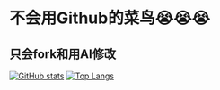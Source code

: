 # 不会用Github的菜鸟😭😭😭
## 只会fork和用AI修改

[![GitHub stats](https://github-readme-stats.vercel.app/api?username=canyie&count_private=true&show_icons=true)](https://github.com/anuraghazra/github-readme-stats)
[![Top Langs](https://github-readme-stats-one-bice.vercel.app/api/top-langs/?username=canyie&layout=compact&langs_count=10&exclude_repo=iQOO-Z1-kernel,canyie.github.io)](https://github.com/anuraghazra/github-readme-stats)

<!--
**Youyu-Github/Youyu-Github** is a ✨ _special_ ✨ repository because its `README.md` (this file) appears on your GitHub profile.

Here are some ideas to get you started:

- 🔭 I’m currently working on ...
- 🌱 I’m currently learning ...
- 👯 I’m looking to collaborate on ...
- 🤔 I’m looking for help with ...
- 💬 Ask me about ...
- 📫 How to reach me: ...
- 😄 Pronouns: ...
- ⚡ Fun fact: ...
-->
